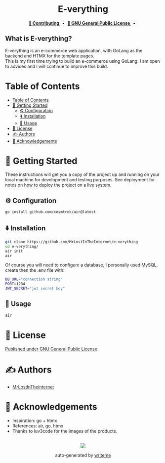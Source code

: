 <div align="center">
<p align="center">
    <h1 align="center">
        E-verything
    </h1>
    <p align="center"></p>
</p>

<p align="center">
    
</p>


<div align="center">
    <h4>
        <a href="/CONTRIBUTING.md">
            👥 Contributing
        </a>
        <span>&nbsp;&nbsp;•&nbsp;&nbsp;</span>
        <a href="LICENSE">
            🤝 GNU General Public License
        </a>
        <span>&nbsp;&nbsp;•&nbsp;&nbsp;</span>
    </h4>
</div>
</div>

## What is E-verything?
E-verything is an e-commerce web application, with GoLang as the backend and HTMX for the template pages.<br/>
This is my first time trying to build an e-commerce using GoLang. I am open to advices and I will continue to improve this build.<br/>
# Table of Contents
- [Table of Contents](#table-of-contents)
- [🏁 Getting Started ](#getting-started)
  - [⚙️ Configuration ](#configuration)
  - [⬇️ Installation ](#️installation)
  - [🎈 Usage ](#usage)
- [📄 License](#license)
- [✍️ Authors ](#️authors)
- [🎉 Acknowledgements ](#acknowledgements)
# 🏁 Getting Started <a name = "getting-started"></a>

These instructions will get you a copy of the project up and running on your local machine for development and testing purposes. See deployment for notes on how to deploy the project on a live system.

## ⚙️ Configuration <a name="configuration"></a>
```bash
go install github.com/cosmtrek/air@latest
```



## ⬇️ Installation <a name="installation"></a>
```bash
git clone https://github.com/MrLostInTheInternet/e-verything
cd e-verything/
air init
air
```
Of course you will need to configure a database, I personally used MySQL,<br/>
create then the .env file with:
```bash
DB_URL="connection string"
PORT=1234
JWT_SECRET="jwt secret key"
```

## 🎈 Usage <a name="usage"></a>
```bash
air
```

# 📄 License <a name="license"></a>
<a href="https://github.com/MrLostInTheInternet/e-verything/blob/master/LICENSE" target="_blank">
    Published under GNU General Public License
</a>

# ✍️ Authors <a name="authors"></a>
- [MrLostInTheInternet](https://github.com/MrLostInTheInternet)


# 🎉 Acknowledgements <a name = "acknowledgement"></a>
- Inspiration: go + htmx
- References: air, go, htmx
- Thanks to luv3code for the images of the products.

<p align="center">
<br>
<a href="https://github.com/MrLostInTheInternet/First Aid Mountain/graphs/contributors">
  <img src="https://contrib.rocks/image?repo=MrLostInTheInternet/e-verything" />
</a>

<p align="center">
auto-generated by <a href="https://github.com/writeme-project/writeme">writeme</a>
</p>
